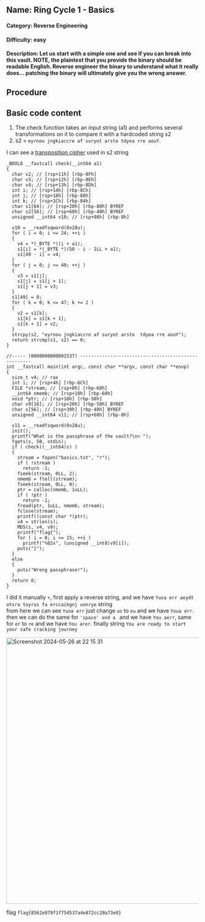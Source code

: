 ## Name: Ring Cycle 1 - Basics
#### Category: Reverse Engineering
#### Difficulty: easy
#### Description: Let us start with a simple one and see if you can break into this vault. NOTE, the plaintext that you provide the binary should be readable English. Reverse engineer the binary to understand what it really does... patching the binary will ultimately give you the wrong answer. 

## Procedure

## Basic code content
1) The check function takes an input string (a1) and performs several transformations on it to compare it with a hardcoded string s2
2) s2 = ```eyrnou jngkiaccre af suryot arsto tdyea rre aouY```.

I can see a [transposition cipher](https://en.wikipedia.org/wiki/Transposition_cipher) used in s2 string

```
_BOOL8 __fastcall check(__int64 a1)
{
  char v2; // [rsp+11h] [rbp-8Fh]
  char v3; // [rsp+12h] [rbp-8Eh]
  char v4; // [rsp+13h] [rbp-8Dh]
  int i; // [rsp+14h] [rbp-8Ch]
  int j; // [rsp+18h] [rbp-88h]
  int k; // [rsp+1Ch] [rbp-84h]
  char s1[64]; // [rsp+20h] [rbp-80h] BYREF
  char s2[56]; // [rsp+60h] [rbp-40h] BYREF
  unsigned __int64 v10; // [rsp+98h] [rbp-8h]

  v10 = __readfsqword(0x28u);
  for ( i = 0; i <= 24; ++i )
  {
    v4 = *(_BYTE *)(i + a1);
    s1[i] = *(_BYTE *)(50 - i - 1LL + a1);
    s1[49 - i] = v4;
  }
  for ( j = 0; j <= 49; ++j )
  {
    v3 = s1[j];
    s1[j] = s1[j + 1];
    s1[j + 1] = v3;
  }
  s1[49] = 0;
  for ( k = 0; k <= 47; k += 2 )
  {
    v2 = s1[k];
    s1[k] = s1[k + 1];
    s1[k + 1] = v2;
  }
  strcpy(s2, "eyrnou jngkiaccre af suryot arsto  tdyea rre aouY");
  return strcmp(s1, s2) == 0;
}

//----- (0000000000001537) ----------------------------------------------------
int __fastcall main(int argc, const char **argv, const char **envp)
{
  size_t v4; // rax
  int i; // [rsp+4h] [rbp-6Ch]
  FILE *stream; // [rsp+8h] [rbp-68h]
  __int64 nmemb; // [rsp+10h] [rbp-60h]
  void *ptr; // [rsp+18h] [rbp-58h]
  char v9[16]; // [rsp+20h] [rbp-50h] BYREF
  char s[56]; // [rsp+30h] [rbp-40h] BYREF
  unsigned __int64 v11; // [rsp+68h] [rbp-8h]

  v11 = __readfsqword(0x28u);
  init();
  printf("What is the passphrase of the vault?\n> ");
  fgets(s, 50, stdin);
  if ( check((__int64)s) )
  {
    stream = fopen("basics.txt", "r");
    if ( !stream )
      return -1;
    fseek(stream, 0LL, 2);
    nmemb = ftell(stream);
    fseek(stream, 0LL, 0);
    ptr = calloc(nmemb, 1uLL);
    if ( !ptr )
      return -1;
    fread(ptr, 1uLL, nmemb, stream);
    fclose(stream);
    printf((const char *)ptr);
    v4 = strlen(s);
    MD5(s, v4, v9);
    printf("flag{");
    for ( i = 0; i <= 15; ++i )
      printf("%02x", (unsigned __int8)v9[i]);
    puts("}");
  }
  else
  {
    puts("Wrong passphrase!");
  }
  return 0;
}
```
I did it manually 💀, first apply a reverse string, and we have ```Yuoa err aeydt otsra toyrus fa erccaikgnj uonrye``` string<br>
from here we can see ```Yuoa err``` just change ```uo``` to ```ou``` and we have ```Youa err```. then we can do the same for ```'space' and a ``` and we have ```You aerr```, same for ```er``` to ```re``` and we have ```You arer```.
finally string ```You are ready to start your safe cracking journey```
<br>

<img width="697" alt="Screenshot 2024-05-26 at 22 15 31" src="https://github.com/sp34rh34d/CTF-writeups/assets/94752464/b34b2926-ac70-480c-a467-d763f5212dd9">

flag ```flag{8562e979f1f754537a4e872cc20a73e8} ```





